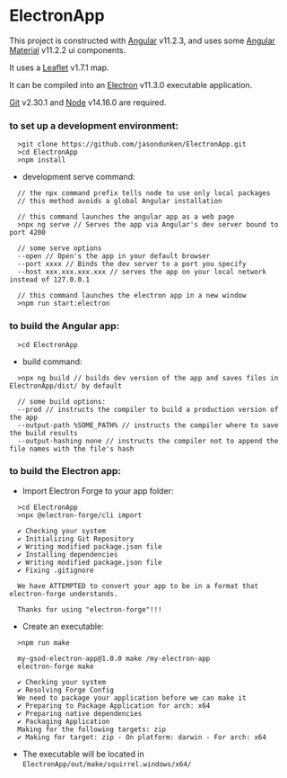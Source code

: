 # ElectronApp

This project is constructed with [Angular](https://angular.io) v11.2.3,
and uses some [Angular Material](https://material.angular.io) v11.2.2 ui components.

It uses a [Leaflet](https://leafletjs.com) v1.7.1 map.

It can be compiled into an [Electron](https://www.electronjs.org) v11.3.0 executable application.

[Git](https://git-scm.com) v2.30.1 and [Node](https://nodejs.org) v14.16.0 are required.

### to set up a development environment:
```
  >git clone https://github.com/jasondunken/ElectronApp.git
  >cd ElectronApp
  >npm install
```
- development serve command:
```
  // the npx command prefix tells node to use only local packages
  // this method avoids a global Angular installation
  
  // this command launches the angular app as a web page
  >npx ng serve // Serves the app via Angular's dev server bound to port 4200
  
  // some serve options 
  --open // Open's the app in your default browser
  --port xxxx // Binds the dev server to a port you specify
  --host xxx.xxx.xxx.xxx // serves the app on your local network instead of 127.0.0.1
  
  // this command launches the electron app in a new window
  >npm run start:electron
```
### to build the Angular app:
```
  >cd ElectronApp
```
- build command:
```
  >npx ng build // builds dev version of the app and saves files in ElectronApp/dist/ by default

  // some build options:
  --prod // instructs the compiler to build a production version of the app
  --output-path %SOME_PATH% // instructs the compiler where to save the build results
  --output-hashing none // instructs the compiler not to append the file names with the file's hash
```
### to build the Electron app:
- Import Electron Forge to your app folder:

```
  >cd ElectronApp
  >npx @electron-forge/cli import

  ✔ Checking your system
  ✔ Initializing Git Repository
  ✔ Writing modified package.json file
  ✔ Installing dependencies
  ✔ Writing modified package.json file
  ✔ Fixing .gitignore

  We have ATTEMPTED to convert your app to be in a format that electron-forge understands.

  Thanks for using "electron-forge"!!!
```
- Create an executable:

```
  >npm run make

  my-gsod-electron-app@1.0.0 make /my-electron-app
  electron-forge make

  ✔ Checking your system
  ✔ Resolving Forge Config
  We need to package your application before we can make it
  ✔ Preparing to Package Application for arch: x64
  ✔ Preparing native dependencies
  ✔ Packaging Application
  Making for the following targets: zip
  ✔ Making for target: zip - On platform: darwin - For arch: x64
```
- The executable will be located in `ElectronApp/out/make/squirrel.windows/x64/`
